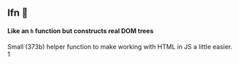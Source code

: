 ## lfn :elephant:

#### Like an `h` function but constructs real DOM trees

Small (373b) helper function to make working with HTML in JS a little easier.
1